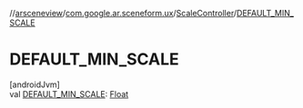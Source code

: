 //[arsceneview](../../../index.md)/[com.google.ar.sceneform.ux](../index.md)/[ScaleController](index.md)/[DEFAULT_MIN_SCALE](-d-e-f-a-u-l-t_-m-i-n_-s-c-a-l-e.md)

# DEFAULT_MIN_SCALE

[androidJvm]\
val [DEFAULT_MIN_SCALE](-d-e-f-a-u-l-t_-m-i-n_-s-c-a-l-e.md): [Float](https://kotlinlang.org/api/latest/jvm/stdlib/kotlin/-float/index.html)
